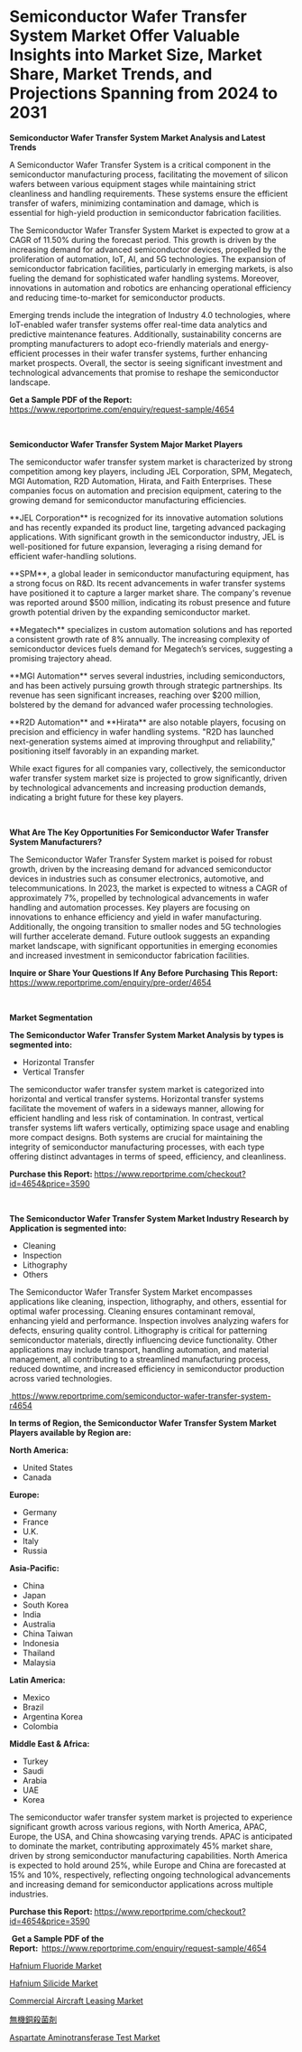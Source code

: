 <p><h1>Semiconductor Wafer Transfer System Market Offer Valuable Insights into Market Size, Market Share, Market Trends, and Projections Spanning from 2024 to 2031</h1></p><p><strong>Semiconductor Wafer Transfer System Market Analysis and Latest Trends</strong></p>
<p><p>A Semiconductor Wafer Transfer System is a critical component in the semiconductor manufacturing process, facilitating the movement of silicon wafers between various equipment stages while maintaining strict cleanliness and handling requirements. These systems ensure the efficient transfer of wafers, minimizing contamination and damage, which is essential for high-yield production in semiconductor fabrication facilities.</p><p>The Semiconductor Wafer Transfer System Market is expected to grow at a CAGR of 11.50% during the forecast period. This growth is driven by the increasing demand for advanced semiconductor devices, propelled by the proliferation of automation, IoT, AI, and 5G technologies. The expansion of semiconductor fabrication facilities, particularly in emerging markets, is also fueling the demand for sophisticated wafer handling systems. Moreover, innovations in automation and robotics are enhancing operational efficiency and reducing time-to-market for semiconductor products. </p><p>Emerging trends include the integration of Industry 4.0 technologies, where IoT-enabled wafer transfer systems offer real-time data analytics and predictive maintenance features. Additionally, sustainability concerns are prompting manufacturers to adopt eco-friendly materials and energy-efficient processes in their wafer transfer systems, further enhancing market prospects. Overall, the sector is seeing significant investment and technological advancements that promise to reshape the semiconductor landscape.</p></p>
<p><strong>Get a Sample PDF of the Report:&nbsp;</strong> <a href="https://www.reportprime.com/enquiry/request-sample/4654">https://www.reportprime.com/enquiry/request-sample/4654</a></p>
<p>&nbsp;</p>
<p><strong>Semiconductor Wafer Transfer System Major Market Players</strong></p>
<p><p>The semiconductor wafer transfer system market is characterized by strong competition among key players, including JEL Corporation, SPM, Megatech, MGI Automation, R2D Automation, Hirata, and Faith Enterprises. These companies focus on automation and precision equipment, catering to the growing demand for semiconductor manufacturing efficiencies.</p><p>**JEL Corporation** is recognized for its innovative automation solutions and has recently expanded its product line, targeting advanced packaging applications. With significant growth in the semiconductor industry, JEL is well-positioned for future expansion, leveraging a rising demand for efficient wafer-handling solutions.</p><p>**SPM**, a global leader in semiconductor manufacturing equipment, has a strong focus on R&D. Its recent advancements in wafer transfer systems have positioned it to capture a larger market share. The company's revenue was reported around $500 million, indicating its robust presence and future growth potential driven by the expanding semiconductor market.</p><p>**Megatech** specializes in custom automation solutions and has reported a consistent growth rate of 8% annually. The increasing complexity of semiconductor devices fuels demand for Megatech’s services, suggesting a promising trajectory ahead.</p><p>**MGI Automation** serves several industries, including semiconductors, and has been actively pursuing growth through strategic partnerships. Its revenue has seen significant increases, reaching over $200 million, bolstered by the demand for advanced wafer processing technologies.</p><p>**R2D Automation** and **Hirata** are also notable players, focusing on precision and efficiency in wafer handling systems. "R2D has launched next-generation systems aimed at improving throughput and reliability," positioning itself favorably in an expanding market.</p><p>While exact figures for all companies vary, collectively, the semiconductor wafer transfer system market size is projected to grow significantly, driven by technological advancements and increasing production demands, indicating a bright future for these key players.</p></p>
<p>&nbsp;</p>
<p><strong>What Are The Key Opportunities For Semiconductor Wafer Transfer System Manufacturers?</strong></p>
<p><p>The Semiconductor Wafer Transfer System market is poised for robust growth, driven by the increasing demand for advanced semiconductor devices in industries such as consumer electronics, automotive, and telecommunications. In 2023, the market is expected to witness a CAGR of approximately 7%, propelled by technological advancements in wafer handling and automation processes. Key players are focusing on innovations to enhance efficiency and yield in wafer manufacturing. Additionally, the ongoing transition to smaller nodes and 5G technologies will further accelerate demand. Future outlook suggests an expanding market landscape, with significant opportunities in emerging economies and increased investment in semiconductor fabrication facilities.</p></p>
<p><strong>Inquire or Share Your Questions If Any Before Purchasing This Report:</strong> <a href="https://www.reportprime.com/enquiry/pre-order/4654">https://www.reportprime.com/enquiry/pre-order/4654</a></p>
<p>&nbsp;</p>
<p><strong>Market Segmentation</strong></p>
<p><strong>The Semiconductor Wafer Transfer System Market Analysis by types is segmented into:</strong></p>
<p><ul><li>Horizontal Transfer</li><li>Vertical Transfer</li></ul></p>
<p><p>The semiconductor wafer transfer system market is categorized into horizontal and vertical transfer systems. Horizontal transfer systems facilitate the movement of wafers in a sideways manner, allowing for efficient handling and less risk of contamination. In contrast, vertical transfer systems lift wafers vertically, optimizing space usage and enabling more compact designs. Both systems are crucial for maintaining the integrity of semiconductor manufacturing processes, with each type offering distinct advantages in terms of speed, efficiency, and cleanliness.</p></p>
<p><strong>Purchase this Report:&nbsp;</strong><a href="https://www.reportprime.com/checkout?id=4654&price=3590">https://www.reportprime.com/checkout?id=4654&price=3590</a></p>
<p>&nbsp;</p>
<p><strong>The Semiconductor Wafer Transfer System Market Industry Research by Application is segmented into:</strong></p>
<p><ul><li>Cleaning</li><li>Inspection</li><li>Lithography</li><li>Others</li></ul></p>
<p><p>The Semiconductor Wafer Transfer System Market encompasses applications like cleaning, inspection, lithography, and others, essential for optimal wafer processing. Cleaning ensures contaminant removal, enhancing yield and performance. Inspection involves analyzing wafers for defects, ensuring quality control. Lithography is critical for patterning semiconductor materials, directly influencing device functionality. Other applications may include transport, handling automation, and material management, all contributing to a streamlined manufacturing process, reduced downtime, and increased efficiency in semiconductor production across varied technologies.</p></p>
<p><a href="https://www.reportprime.com/semiconductor-wafer-transfer-system-r4654">&nbsp;https://www.reportprime.com/semiconductor-wafer-transfer-system-r4654</a></p>
<p><strong>In terms of Region, the Semiconductor Wafer Transfer System Market Players available by Region are:</strong></p>
<p>
    <p> <strong> North America: </strong>
        <ul>
            <li>United States</li>
            <li>Canada</li>
        </ul>
        </p> 
    <p> <strong> Europe: </strong>
        <ul>
            <li>Germany</li>
            <li>France</li>
            <li>U.K.</li>
            <li>Italy</li>
            <li>Russia</li>
        </ul>
        </p> 
    <p> <strong> Asia-Pacific: </strong>
        <ul>
            <li>China</li>
            <li>Japan</li>
            <li>South Korea</li>
            <li>India</li>
            <li>Australia</li>
            <li>China Taiwan</li>
            <li>Indonesia</li>
            <li>Thailand</li>
            <li>Malaysia</li>
        </ul>
        </p> 
    <p> <strong> Latin America: </strong>
        <ul>
            <li>Mexico</li>
            <li>Brazil</li>
            <li>Argentina Korea</li>
            <li>Colombia</li>
        </ul>
        </p> 
    <p> <strong> Middle East & Africa: </strong>
        <ul>
            <li>Turkey</li>
            <li>Saudi</li>
            <li>Arabia</li>
            <li>UAE</li>
            <li>Korea</li>
        </ul>
    </p>
    </p>
<p><p>The semiconductor wafer transfer system market is projected to experience significant growth across various regions, with North America, APAC, Europe, the USA, and China showcasing varying trends. APAC is anticipated to dominate the market, contributing approximately 45% market share, driven by strong semiconductor manufacturing capabilities. North America is expected to hold around 25%, while Europe and China are forecasted at 15% and 10%, respectively, reflecting ongoing technological advancements and increasing demand for semiconductor applications across multiple industries.</p></p>
<p><strong>Purchase this Report: </strong><a href="https://www.reportprime.com/checkout?id=4654&price=3590">https://www.reportprime.com/checkout?id=4654&price=3590</a></p>
<p>&nbsp;<strong>Get a Sample PDF of the Report:&nbsp;&nbsp;</strong><a href="https://www.reportprime.com/enquiry/request-sample/4654">https://www.reportprime.com/enquiry/request-sample/4654</a></p>
<p><strong></strong></p>
<p><p><a href="https://issuu.com/reportprime-2/docs/hafnium-fluoride-market-size-2030.p_0357320b877cc4">Hafnium Fluoride Market</a></p><p><a href="https://issuu.com/reportprime-2/docs/hafnium-silicide-market-size-2030.p_f069d152623a98">Hafnium Silicide Market</a></p><p><a href="https://www.linkedin.com/pulse/commercial-aircraft-leasing-market-global-regional-ipjce?trackingId=KeMkGdysS7CrzXc8o%2BjqTw%3D%3D">Commercial Aircraft Leasing Market</a></p><p><a href="https://medium.com/@emmittkutch2023/inorganic-copper-fungicides-market-%E3%81%AE%E3%82%B0%E3%83%AD%E3%83%BC%E3%83%90%E3%83%AB%E5%B8%82%E5%A0%B4%E6%A6%82%E8%A6%81%E3%81%AF-%E4%B8%96%E7%95%8C%E3%81%8A%E3%82%88%E3%81%B3%E4%B8%BB%E8%A6%81%E5%B8%82%E5%A0%B4%E3%81%AB%E3%81%8A%E3%81%91%E3%82%8B%E6%A5%AD%E7%95%8C%E3%81%AB%E5%BD%B1%E9%9F%BF%E3%82%92%E4%B8%8E%E3%81%88%E3%82%8B%E4%B8%BB%E8%A6%81%E3%81%AA%E3%83%88%E3%83%AC%E3%83%B3%E3%83%89%E3%81%AB%E3%81%A4%E3%81%84%E3%81%A6-%E7%8B%AC%E8%87%AA%E3%81%AE%E8%A6%96%E7%82%B9%E3%82%92%E6%8F%90%E4%BE%9B%E3%81%97%E3%81%BE%E3%81%99-1dae0e748a90">無機銅殺菌剤</a></p><p><a href="https://medium.com/@rachel.payne546456/the-global-market-overview-of-the-aspartate-aminotransferase-test-market-provides-a-unique-a748ccdb8295">Aspartate Aminotransferase Test Market</a></p></p>